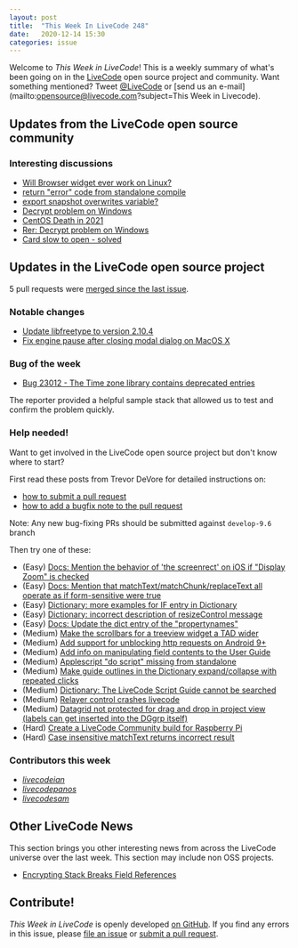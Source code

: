 ```yaml
---
layout: post
title:  "This Week In LiveCode 248"
date:   2020-12-14 15:30
categories: issue
---
```


Welcome to *This Week in LiveCode*!  This is a weekly summary of what's been
going on in the [LiveCode](https://livecode.com/) open source project and
community.  Want something mentioned?  Tweet
[@LiveCode](https://twitter.com/LiveCode) or
[send us an e-mail](mailto:opensource@livecode.com?subject=This Week in Livecode).

## Updates from the LiveCode open source community

<!--
### News & blog posts

- [October only: Get a Hacktoberfest t-shirt by contributing to LiveCode](https://hacktoberfest.digitalocean.com): Submit 4 pull requests and get a free Hacktoberfest T-shirt!
-->

### Interesting discussions

- [Will Browser widget ever work on Linux?](https://www.mail-archive.com/use-livecode@lists.runrev.com/msg110259.html)
- [return "error" code from standalone compile](https://www.mail-archive.com/use-livecode@lists.runrev.com/msg110270.html)
- [export snapshot overwrites variable?](https://www.mail-archive.com/use-livecode@lists.runrev.com/msg110279.html)
- [Decrypt problem on Windows](https://www.mail-archive.com/use-livecode@lists.runrev.com/msg110301.html)
- [CentOS Death in 2021](https://www.mail-archive.com/use-livecode@lists.runrev.com/msg110304.html)
- [Rer: Decrypt problem on Windows](https://www.mail-archive.com/use-livecode@lists.runrev.com/msg110317.html)
- [Card slow to open - solved](http://forums.livecode.com/viewtopic.php?t=35033&p=199109#p199109)

## Updates in the LiveCode open source project

5 pull requests were [merged since the last issue](https://github.com/search?q=org%3Alivecode+is%3Apublic+is%3Apr+is%3Amerged+merged%3A2020-11-30..2020-12-13&type=Issues).

<!---
### New LiveCode releases

- [Release 9.6.2 RC-1](https://www.mail-archive.com/use-livecode@lists.runrev.com/msg110140.html)
--->

### Notable changes

- [Update libfreetype to version 2.10.4](https://github.com/livecode/livecode-thirdparty/pull/150)
- [Fix engine pause after closing modal dialog on MacOS X](https://github.com/livecode/livecode/pull/7485)


### Bug of the week

- [Bug 23012 - The Time zone library contains deprecated entries](https://quality.livecode.com/show_bug.cgi?id=23012)

The reporter provided a helpful sample stack that allowed us to test and confirm the problem quickly.


### Help needed!

Want to get involved in the LiveCode open source project but don't know where
to start?  

First read these posts from Trevor DeVore for detailed instructions on:

- [how to submit a pull request](https://www.mail-archive.com/use-livecode@lists.runrev.com/msg98530.html)
- [how to add a bugfix note to the pull request](https://www.mail-archive.com/use-livecode@lists.runrev.com/msg98611.html)

Note: Any new bug-fixing PRs should be submitted against `develop-9.6` branch

Then try one of these:

- (Easy) [Docs: Mention the behavior of 'the screenrect' on iOS if "Display Zoom" is checked](https://quality.livecode.com/show_bug.cgi?id=22949)
- (Easy) [Docs: Mention that matchText/matchChunk/replaceText all operate as if form-sensitive were true](https://quality.livecode.com/show_bug.cgi?id=15311)
- (Easy) [Dictionary: more examples for IF entry in Dictionary](https://quality.livecode.com/show_bug.cgi?id=22589)
- (Easy) [Dictionary: incorrect description of resizeControl message](https://quality.livecode.com/show_bug.cgi?id=17118)
- (Easy) [Docs: Update the dict entry of the "propertynames"](https://quality.livecode.com/show_bug.cgi?id=7375)
- (Medium) [Make the scrollbars for a treeview widget a TAD wider](https://quality.livecode.com/show_bug.cgi?id=23000)
- (Medium) [Add support for unblocking http requests on Android 9+](http://quality.livecode.com/show_bug.cgi?id=22400)
- (Medium) [Add info on manipulating field contents to the User Guide](http://quality.livecode.com/show_bug.cgi?id=18990)
- (Medium) [Applescript "do script" missing from standalone](http://quality.livecode.com/show_bug.cgi?id=20993)
- (Medium) [Make guide outlines in the Dictionary expand/collapse with repeated clicks](http://quality.livecode.com/show_bug.cgi?id=18184)
- (Medium) [Dictionary: The LiveCode Script Guide cannot be searched](http://quality.livecode.com/show_bug.cgi?id=15957)
- (Medium) [Relayer control crashes livecode](https://quality.livecode.com/show_bug.cgi?id=21460)
- (Medium) [Datagrid not protected for drag and drop in project view (labels can get inserted into the DGgrp itself)](https://quality.livecode.com/show_bug.cgi?id=21750)
- (Hard) [Create a LiveCode Community build for Raspberry Pi](http://forums.livecode.com/viewtopic.php?f=76&t=27912)
- (Hard) [Case insensitive matchText returns incorrect result](https://quality.livecode.com/show_bug.cgi?id=15312)


### Contributors this week

- *[livecodeian](https://github.com/livecodeian)*
- *[livecodepanos](https://github.com/livecodepanos)*
- *[livecodesam](https://github.com/livecodesam)*

## Other LiveCode News

This section brings you other interesting news from across the LiveCode universe over the last week. This section may include non OSS projects.

- [Encrypting Stack Breaks Field References](https://www.mail-archive.com/use-livecode@lists.runrev.com/msg110308.html)

<!---
## Upcoming events

* [SoCal LiveCode Group Meeting: March 5, Pasadena](https://forums.livecode.com/viewtopic.php?f=50&t=33729)
--->

## Contribute!

*This Week in LiveCode* is openly developed
[on GitHub](https://github.com/livecode/this-week-in-livecode).
If you find any errors in this issue, please
[file an issue](https://github.com/livecode/this-week-in-livecode/issues) or
[submit a pull request](https://github.com/livecode/this-week-in-livecode/pulls).
